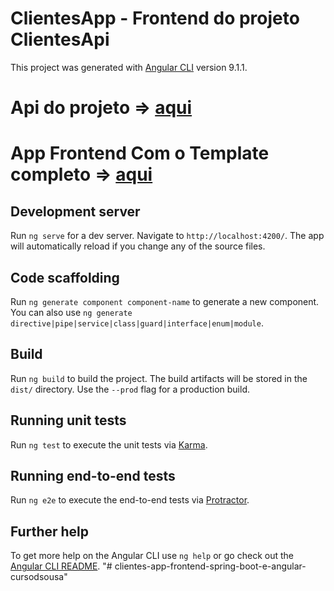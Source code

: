 # ClientesApp - Frontend do projeto ClientesApi
This project was generated with [Angular CLI](https://github.com/angular/angular-cli) version 9.1.1.

# Api do projeto => [aqui](https://github.com/Henderson-da-rocha-porfirio/clientes-api-spring-boot-e-angular-cursodsousa)
# App Frontend Com o Template completo => [aqui](https://github.com/Henderson-da-rocha-porfirio/clientes-app-frontend-template-spring-boot-e-angular-cursodsousa)

## Development server

Run `ng serve` for a dev server. Navigate to `http://localhost:4200/`. The app will automatically reload if you change any of the source files.

## Code scaffolding

Run `ng generate component component-name` to generate a new component. You can also use `ng generate directive|pipe|service|class|guard|interface|enum|module`.

## Build

Run `ng build` to build the project. The build artifacts will be stored in the `dist/` directory. Use the `--prod` flag for a production build.

## Running unit tests

Run `ng test` to execute the unit tests via [Karma](https://karma-runner.github.io).

## Running end-to-end tests

Run `ng e2e` to execute the end-to-end tests via [Protractor](http://www.protractortest.org/).

## Further help

To get more help on the Angular CLI use `ng help` or go check out the [Angular CLI README](https://github.com/angular/angular-cli/blob/master/README.md).
"# clientes-app-frontend-spring-boot-e-angular-cursodsousa"  
